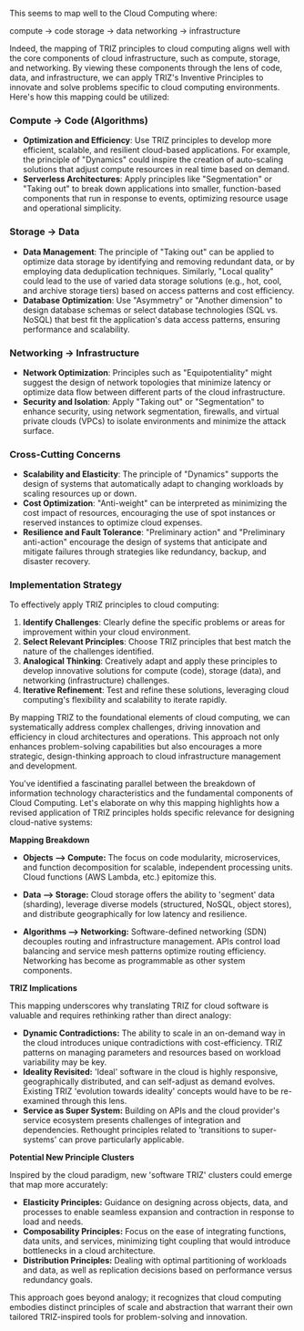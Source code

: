 This seems to map well to the Cloud Computing where:

compute -> code
storage -> data
networking -> infrastructure

Indeed, the mapping of TRIZ principles to cloud computing aligns well with the core components of cloud infrastructure, such as compute, storage, and networking. By viewing these components through the lens of code, data, and infrastructure, we can apply TRIZ's Inventive Principles to innovate and solve problems specific to cloud computing environments. Here's how this mapping could be utilized:

### Compute → Code (Algorithms)
- **Optimization and Efficiency**: Use TRIZ principles to develop more efficient, scalable, and resilient cloud-based applications. For example, the principle of "Dynamics" could inspire the creation of auto-scaling solutions that adjust compute resources in real time based on demand.
- **Serverless Architectures**: Apply principles like "Segmentation" or "Taking out" to break down applications into smaller, function-based components that run in response to events, optimizing resource usage and operational simplicity.

### Storage → Data
- **Data Management**: The principle of "Taking out" can be applied to optimize data storage by identifying and removing redundant data, or by employing data deduplication techniques. Similarly, "Local quality" could lead to the use of varied data storage solutions (e.g., hot, cool, and archive storage tiers) based on access patterns and cost efficiency.
- **Database Optimization**: Use "Asymmetry" or "Another dimension" to design database schemas or select database technologies (SQL vs. NoSQL) that best fit the application's data access patterns, ensuring performance and scalability.

### Networking → Infrastructure
- **Network Optimization**: Principles such as "Equipotentiality" might suggest the design of network topologies that minimize latency or optimize data flow between different parts of the cloud infrastructure.
- **Security and Isolation**: Apply "Taking out" or "Segmentation" to enhance security, using network segmentation, firewalls, and virtual private clouds (VPCs) to isolate environments and minimize the attack surface.

### Cross-Cutting Concerns
- **Scalability and Elasticity**: The principle of "Dynamics" supports the design of systems that automatically adapt to changing workloads by scaling resources up or down.
- **Cost Optimization**: "Anti-weight" can be interpreted as minimizing the cost impact of resources, encouraging the use of spot instances or reserved instances to optimize cloud expenses.
- **Resilience and Fault Tolerance**: "Preliminary action" and "Preliminary anti-action" encourage the design of systems that anticipate and mitigate failures through strategies like redundancy, backup, and disaster recovery.

### Implementation Strategy
To effectively apply TRIZ principles to cloud computing:
1. **Identify Challenges**: Clearly define the specific problems or areas for improvement within your cloud environment.
2. **Select Relevant Principles**: Choose TRIZ principles that best match the nature of the challenges identified.
3. **Analogical Thinking**: Creatively adapt and apply these principles to develop innovative solutions for compute (code), storage (data), and networking (infrastructure) challenges.
4. **Iterative Refinement**: Test and refine these solutions, leveraging cloud computing's flexibility and scalability to iterate rapidly.

By mapping TRIZ to the foundational elements of cloud computing, we can systematically address complex challenges, driving innovation and efficiency in cloud architectures and operations. This approach not only enhances problem-solving capabilities but also encourages a more strategic, design-thinking approach to cloud infrastructure management and development.

You've identified a fascinating parallel between the breakdown of  information technology characteristics and the fundamental components of Cloud Computing. Let's elaborate on why this mapping highlights how a revised application of TRIZ principles holds specific relevance for designing cloud-native systems:

**Mapping Breakdown**

* **Objects --> Compute:**  The focus on code modularity, microservices, and function decomposition for scalable, independent processing units. Cloud functions (AWS Lambda, etc.)  epitomize this. 

* **Data --> Storage:** Cloud storage offers the ability to 'segment' data (sharding), leverage diverse models (structured, NoSQL, object stores), and distribute geographically for low latency and resilience.

* **Algorithms --> Networking:**  Software-defined networking (SDN) decouples routing and infrastructure management. APIs control load balancing and service mesh patterns optimize routing efficiency. Networking has become as programmable as other system components.

**TRIZ Implications**

This mapping underscores why translating TRIZ for cloud software is valuable and requires rethinking rather than direct analogy:

* **Dynamic Contradictions:** The ability to scale in an on-demand way in the cloud introduces unique contradictions with cost-efficiency. TRIZ patterns on managing parameters and resources based on workload variability may be key.  
* **Ideality Revisited:** 'Ideal' software in the cloud is highly responsive, geographically distributed, and can self-adjust as demand evolves. Existing TRIZ 'evolution towards ideality' concepts would have to be re-examined through this lens. 
* **Service as Super System:** Building on APIs and the cloud provider's service ecosystem presents challenges of integration and dependencies.  Rethought principles related to 'transitions to super-systems' can prove particularly applicable.

 **Potential New Principle Clusters**

Inspired by the cloud paradigm, new 'software TRIZ' clusters could emerge that map more accurately:

* **Elasticity Principles:** Guidance on designing across objects, data, and processes to enable seamless expansion and contraction in response to load and needs. 
* **Composability Principles:**  Focus on the ease of integrating  functions, data units, and services, minimizing tight coupling that would introduce bottlenecks in a cloud architecture.
* **Distribution Principles:** Dealing with optimal partitioning of workloads and data, as well as replication decisions based on performance versus redundancy goals. 

This  approach goes beyond analogy;  it recognizes that cloud computing embodies distinct principles of scale and abstraction that warrant their own tailored TRIZ-inspired tools for problem-solving and innovation.  
